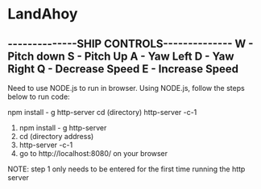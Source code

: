 # LandAhoy

--------------SHIP CONTROLS--------------
W - Pitch down
S - Pitch Up
A - Yaw Left
D - Yaw Right
Q - Decrease Speed
E - Increase Speed
-----------------------------------------

Need to use NODE.js to run in browser.
Using NODE.js, follow the steps below to run code:

npm install - g http-server
cd (directory)
http-server -c-1

1. npm install - g http-server
2. cd (directory address)
3. http-server -c-1
4. go to http://localhost:8080/ on your browser


NOTE: step 1 only needs to be entered for the first time running the http server
